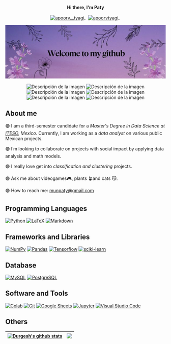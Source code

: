 <p align="center"> <strong>Hi there, I'm Paty</strong></p> 

<p align="center">
  <a href="https://twitter.com/pattieavenged" target="blank">
    <img align="center" src="https://cdn.jsdelivr.net/npm/simple-icons@3.0.1/icons/twitter.svg" alt="apoorv__tyagi" height="20" width="20" />
  </a>&nbsp;
  <a href="https://linkedin.com/in/patricia-muñoz-lópez-b5b622213" target="blank">
    <img align="center" src="https://cdn.jsdelivr.net/npm/simple-icons@3.0.1/icons/linkedin.svg" alt="apoorvtyagi" height="20" width="20" />
  </a>&nbsp;
</p>

<p align="center">
  <img src="images/hi.jpg" alt="">
</p>


<p align="center">
  <img width="50px" src="https://media.giphy.com/media/v1.Y2lkPTc5MGI3NjExM2ZmYjUwOGQ0OWFhNjU0MTNmZWNjMGVkYjBlMzI1ODM0MjkwYzRmMiZlcD12MV9pbnRlcm5hbF9naWZzX2dpZklkJmN0PXM/Gfm1GL9Y2RXVNUIqvS/giphy.gif" alt="Descripción de la imagen">
  <img width="50px" src="https://media.giphy.com/media/v1.Y2lkPTc5MGI3NjExM2ZmYjUwOGQ0OWFhNjU0MTNmZWNjMGVkYjBlMzI1ODM0MjkwYzRmMiZlcD12MV9pbnRlcm5hbF9naWZzX2dpZklkJmN0PXM/Gfm1GL9Y2RXVNUIqvS/giphy.gif" alt="Descripción de la imagen">
  <img width="50px" src="https://media.giphy.com/media/v1.Y2lkPTc5MGI3NjExM2ZmYjUwOGQ0OWFhNjU0MTNmZWNjMGVkYjBlMzI1ODM0MjkwYzRmMiZlcD12MV9pbnRlcm5hbF9naWZzX2dpZklkJmN0PXM/Gfm1GL9Y2RXVNUIqvS/giphy.gif" alt="Descripción de la imagen">
  <img width="50px" src="https://media.giphy.com/media/v1.Y2lkPTc5MGI3NjExM2ZmYjUwOGQ0OWFhNjU0MTNmZWNjMGVkYjBlMzI1ODM0MjkwYzRmMiZlcD12MV9pbnRlcm5hbF9naWZzX2dpZklkJmN0PXM/Gfm1GL9Y2RXVNUIqvS/giphy.gif" alt="Descripción de la imagen">
  <img width="50px" src="https://media.giphy.com/media/v1.Y2lkPTc5MGI3NjExM2ZmYjUwOGQ0OWFhNjU0MTNmZWNjMGVkYjBlMzI1ODM0MjkwYzRmMiZlcD12MV9pbnRlcm5hbF9naWZzX2dpZklkJmN0PXM/Gfm1GL9Y2RXVNUIqvS/giphy.gif" alt="Descripción de la imagen">
  <img width="50px" src="https://media.giphy.com/media/v1.Y2lkPTc5MGI3NjExM2ZmYjUwOGQ0OWFhNjU0MTNmZWNjMGVkYjBlMzI1ODM0MjkwYzRmMiZlcD12MV9pbnRlcm5hbF9naWZzX2dpZklkJmN0PXM/Gfm1GL9Y2RXVNUIqvS/giphy.gif" alt="Descripción de la imagen">
</p>

## About me

🟣 I am a third-semester candidate for a *Master's Degree in Data Science at [ITESO](https://www.iteso.mx/), Mexico*. Currently, I am working as a *data analyst* on various public Mexican projects.

🟣 I’m looking to collaborate on projects with social impact by applying data analysis and math models. 

🟣 I really love get into *classification and clustering* projects. 

🟣 Ask me about videogames🎮, plants 🪴and cats 😽. 

🟣 How to reach me: munpaty@gmail.com


## Programming Languages
<p>
    <a href="https://github.com/patymunoz"><img alt="Python" src="https://img.shields.io/badge/Python%20-%2314354C.svg?logo=python&logoColor=white"></a>
    <a href="https://github.com/patymunoz"><img alt="LaTeX" src="https://img.shields.io/badge/latex-%23008080.svg?&logo=latex&logoColor=white"></a>
    <a href="https://github.com/patymunoz"><img alt="Markdown" src="https://img.shields.io/badge/markdown-%23000000.svg?&logo=markdown&logoColor=white"></a>
  
</p>

## Frameworks and Libraries
<p>
    <a href="https://github.com/patymunoz"><img alt="NumPy" src="https://img.shields.io/badge/Numpy%20-%23013243.svg?logo=numpy&logoColor=white"></a>
    <a href="https://github.com/patymunoz"><img alt="Pandas" src="https://img.shields.io/badge/Pandas%20-%23150458.svg?logo=pandas&logoColor=white"></a>
    <a href="https://github.com/patymunoz"><img alt="Tensorflow" src="https://img.shields.io/badge/TensorFlow-FF6F00?&logo=tensorflow&logoColor=white"></a>
    <a href="https://github.com/patymunoz"><img alt="sciki-learn" src="https://img.shields.io/badge/scikit--learn-%23F7931E.svg?&logo=scikit-learn&logoColor=white"></a>
</p>

## Database
<p> 
    <a href="https://github.com/patymunoz"><img alt="MySQL" src="https://img.shields.io/badge/MySQL-00000F?&logo=mysql&logoColor=white"></a>  
    <a href="https://github.com/patymunoz"><img alt="PostgreSQL" src="https://img.shields.io/badge/PostgreSQL-316192?&logo=postgresql&logoColor=white"></a>  
  
</p>

## Software and Tools
<p>
    <a href="https://github.com/patymunoz"><img alt="Colab" src="https://img.shields.io/badge/Colab-00b56a.svg?logo=google-colab&logoColor=white"></a>
    <a href="https://github.com/patymuno"><img alt="Git" src="https://img.shields.io/badge/Git%20-%23F05033.svg?logo=git&logoColor=white"></a>
    <a href="https://github.com/patymuno"><img alt="Google Sheets" src="https://img.shields.io/badge/Google%20Sheets%20-%2334A853.svg?logo=google%20sheets&logoColor=white"></a>
    <a href="https://github.com/patymuno"><img alt="Jupyter" src="https://img.shields.io/badge/Jupyter%20-%23F37626.svg?logo=Jupyter&logoColor=white"></a>
    <a href="https://github.com/patymuno"><img alt="Visual Studio Code" src="https://img.shields.io/badge/Visual%20Studio%20Code-0078d7.svg?logo=visual-studio-code&logoColor=white"></a>
</p>

## Others

| <a href="https://github.com/anuraghazra/github-readme-stats"><img align="center" src="https://github-readme-stats.vercel.app/api?username=patymunoz&show_icons=true&include_all_commits=true&theme=tokyonight&hide_border=true" alt="Durgesh's github stats" /></a> | <a href="https://github.com/anuraghazra/github-readme-stats"><img align="center" src="https://github-readme-stats.vercel.app/api/top-langs/?username=patymunoz&layout=compact&theme=tokyonight&hide_border=true" /></a> |
| ------------- | ------------- |
